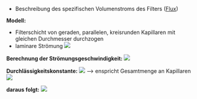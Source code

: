 - Beschreibung des spezifischen Volumenstroms des Filters ([Flux](Flux.md))

**Modell:**
- Filterschicht von geraden, parallelen, kreisrunden Kapillaren mit gleichen Durchmesser durchzogen
- laminare Strömung
![](Pasted%20image%2020250505124905.png)

**Berechnung der Strömungsgeschwindigkeit:**
![](Pasted%20image%2020250505124923.png)

**Durchlässigkeitskonstante:**
![](Pasted%20image%2020250505125052.png)
--> enspricht Gesamtmenge an Kapillaren
![](Pasted%20image%2020250505125120.png)

**daraus folgt:**
![](Pasted%20image%2020250505125211.png)
